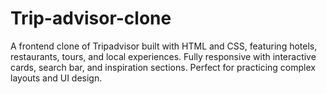 # Trip-advisor-clone
A frontend clone of Tripadvisor built with HTML and CSS, featuring hotels, restaurants, tours, and local experiences. Fully responsive with interactive cards, search bar, and inspiration sections. Perfect for practicing complex layouts and UI design.
